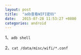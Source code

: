 ```yaml
---
layout: post
title:  "adb查看WIFI密码"
date:   2015-07-28 11:53:27 +0800
categories: android
---
```



1、`adb shell`

2、`cat /data/misc/wifi/*.conf`
